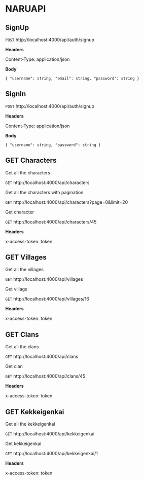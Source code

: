 # NARUAPI

## SignUp

`POST` http://localhost:4000/api/auth/signup

**Headers**

Content-Type: application/json

**Body**

`{
	"username": string,
	"email": string,
	"password": string
}`

## SignIn

`POST` http://localhost:4000/api/auth/signup

**Headers**

Content-Type: application/json

**Body**

`{
	"username": string,
	"password": string
}`

## GET Characters

Get all the characters

`GET` http://localhost:4000/api/characters

Get all the characters with pagination

`GET` http://localhost:4000/api/characters?page=0&limit=20

Get character

`GET` http://localhost:4000/api/characters/45

**Headers**

x-access-token: token

## GET Villages

Get all the villages

`GET` http://localhost:4000/api/villages

Get village

`GET` http://localhost:4000/api/villages/16

**Headers**

x-access-token: token

## GET Clans

Get all the clans

`GET` http://localhost:4000/api/clans

Get clan

`GET` http://localhost:4000/api/clans/45

**Headers**

x-access-token: token

## GET Kekkeigenkai

Get all the kekkeigenkai

`GET` http://localhost:4000/api/kekkeigenkai

Get kekkeigenkai

`GET` http://localhost:4000/api/kekkeigenkai/1

**Headers**

x-access-token: token
